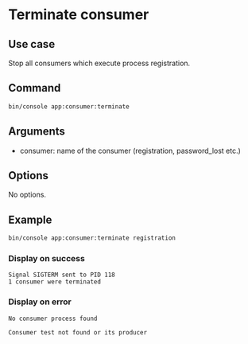 # Terminate consumer

## Use case

Stop all consumers which execute process registration.

## Command

```bash
bin/console app:consumer:terminate
```

## Arguments

* consumer: name of the consumer (registration, password_lost etc.)

## Options

No options.


## Example

```bash
bin/console app:consumer:terminate registration
```

### Display on success

```
Signal SIGTERM sent to PID 118
1 consumer were terminated
```

### Display on error

```
No consumer process found
```

```
Consumer test not found or its producer
```
